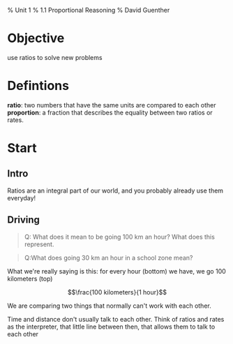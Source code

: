 % Unit 1
% 1.1 Proportional Reasoning
% David Guenther

# Objective

use ratios to solve new problems

# Defintions

**ratio**: two numbers that have the same units are compared to each other
**proportion**: a fraction that describes the equality between two ratios or rates.

# Start

## Intro

Ratios are an integral part of our world, and you probably already use them everyday!

## Driving

> Q: What does it mean to be going 100 km an hour? What does this represent.

> Q:What does going 30 km an hour in a school zone mean?

What we're really saying is this: for every hour (bottom) we have, we go 100 kilometers (top)

$$\frac{100 kilometers}{1 hour}$$

We are comparing two things that normally can't work with each other.

Time and distance don't usually talk to each other. Think of ratios and rates as the interpreter, that little line between then, that allows them to talk to each other  
